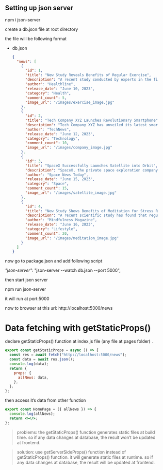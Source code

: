 ## Setting up json server

npm i json-server

create a db.json file at root directory

the file will be following format

- db.json
  ```json
  {
    "news": [
      {
        "id": 1,
        "title": "New Study Reveals Benefits of Regular Exercise",
        "description": "A recent study conducted by experts in the field suggests that regular exercise can have numerous health benefits, including improved cardiovascular function and increased mental well-being.",
        "author": "Healthline",
        "release_date": "June 10, 2023",
        "category": "Health",
        "comment_count": 5,
        "image_url": "/images/exercise_image.jpg"
      },
      {
        "id": 2,
        "title": "Tech Company XYZ Launches Revolutionary Smartphone",
        "description": "Tech Company XYZ has unveiled its latest smartphone model, boasting cutting-edge features, a powerful processor, and an impressive camera system.",
        "author": "TechNews",
        "release_date": "June 12, 2023",
        "category": "Technology",
        "comment_count": 10,
        "image_url": "/images/company_image.jpg"
      },
      {
        "id": 3,
        "title": "SpaceX Successfully Launches Satellite into Orbit",
        "description": "SpaceX, the private space exploration company, has successfully launched a communication satellite into orbit, marking another milestone in the company's achievements.",
        "author": "Space News Today",
        "release_date": "June 15, 2023",
        "category": "Space",
        "comment_count": 15,
        "image_url": "/images/satellite_image.jpg"
      },
      {
        "id": 4,
        "title": "New Study Shows Benefits of Meditation for Stress Relief",
        "description": "A recent scientific study has found that regular meditation practice can significantly reduce stress levels and promote a sense of calm and well-being.",
        "author": "Mindfulness Magazine",
        "release_date": "June 16, 2023",
        "category": "Lifestyle",
        "comment_count": 20,
        "image_url": "/images/meditation_image.jpg"
      }
    ]
  }
  ```

now go to package.json and add following script

_"json-server"_: "json-server --watch db.json --port 5000",

then start json server

npm run json-server

it will run at port:5000

now to browser at this url: http://localhost:5000/news

# Data fetching with getStaticProps()

declare getStaticProps() function at index.js file (any file at pages folder) .

```jsx
export const getStaticProps = async () => {
  const res = await fetch("http://localhost:5000/news");
  const data = await res.json();
  console.log(data);
  return {
    props: {
      allNews: data,
    },
  };
};
```

then access it’s data from other function

```jsx
export const HomePage = ({ allNews }) => {
  console.log(allNews);
  return <></>;
};
```

> problems: the getStaticProps() function generates static files at build time. so if any data changes at database, the result won’t be updated at frontend.

> solution: use getServerSideProps() function instead of getStaticProps() function. it will generate static files at runtime. so if any data changes at database, the result will be updated at frontend.
